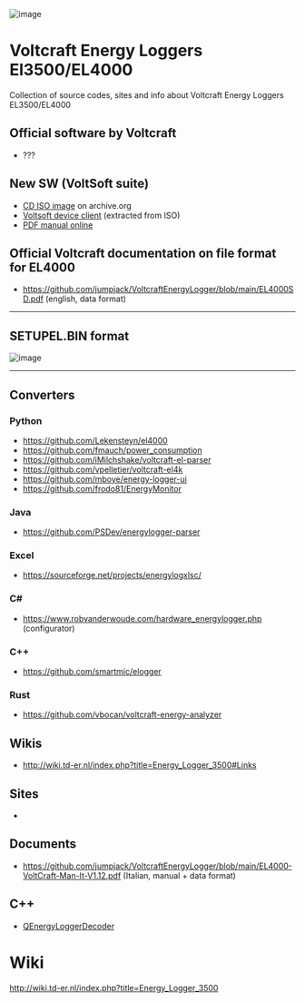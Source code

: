 ![image](https://github.com/jumpjack/VoltcraftEnergyLogger/assets/1620953/543003fe-eedf-4016-af76-0ad30edc6ce3)


# Voltcraft Energy Loggers El3500/EL4000

Collection of source codes, sites and info about Voltcraft Energy Loggers EL3500/EL4000

## Official software by Voltcraft
 - ???

## New SW (VoltSoft suite)
- [CD ISO image](https://archive.org/details/cd_20210113) on archive.org
- [Voltsoft device client](https://github.com/jumpjack/VoltcraftEnergyLogger/blob/main/DeviceClient.zip) (extracted from ISO)
- [PDF manual online](http://www.stevenrogge.be/WordPress/wp-content/uploads/2013/01/VoltsoftUserManual.English.pdf)

## Official Voltcraft documentation on file format for EL4000

- https://github.com/jumpjack/VoltcraftEnergyLogger/blob/main/EL4000SD.pdf (english, data format)


----------

## SETUPEL.BIN format

![image](https://github.com/jumpjack/VoltcraftEnergyLogger/assets/1620953/d5f15bed-2d22-426b-beaf-8a063eb6a3bb)



-------------

## Converters

### Python

- https://github.com/Lekensteyn/el4000
- https://github.com/fmauch/power_consumption
- https://github.com/iMilchshake/voltcraft-el-parser
- https://github.com/vpelletier/voltcraft-el4k
- https://github.com/mboye/energy-logger-ui
- https://github.com/frodo81/EnergyMonitor

### Java

- https://github.com/PSDev/energylogger-parser

### Excel

- https://sourceforge.net/projects/energylogxlsc/

### C#

- https://www.robvanderwoude.com/hardware_energylogger.php  (configurator)

### C++

- https://github.com/smartmic/elogger

### Rust

- https://github.com/vbocan/voltcraft-energy-analyzer


## Wikis

- http://wiki.td-er.nl/index.php?title=Energy_Logger_3500#Links

## Sites

-

## Documents

- https://github.com/jumpjack/VoltcraftEnergyLogger/blob/main/EL4000-VoltCraft-Man-It-V1.12.pdf (Italian,  manual + data format)


## C++

- [QEnergyLoggerDecoder](https://github.com/cvermot/QEnergyLoggerDecoder)

# Wiki

http://wiki.td-er.nl/index.php?title=Energy_Logger_3500

